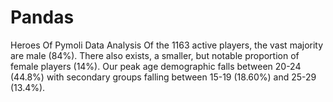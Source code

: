 # Pandas
 Heroes Of Pymoli Data Analysis  Of the 1163 active players, the vast majority are male (84%). There also exists, a smaller, but notable proportion of female players (14%). Our peak age demographic falls between 20-24 (44.8%) with secondary groups falling between 15-19 (18.60%) and 25-29 (13.4%).  
